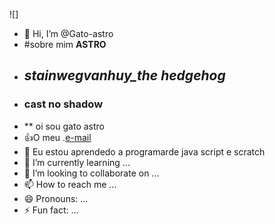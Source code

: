 ![] 
- 👋 Hi, I’m @Gato-astro
- #sobre mim **ASTRO**
- ## *stainwegvanhuy_the hedgehog*
- ### cast no shadow
- ** oi sou gato astro
- :+1:O meu .[e-mail](marmentini.maria@escola.pr.gov.br)
- 👀 Eu estou aprendedo a programarde java script e scratch
- 🌱 I’m currently learning ...
- 💞️ I’m looking to collaborate on ...
- 📫 How to reach me ...
- 😄 Pronouns: ...
- ⚡ Fun fact: ...

<!---
Gato-astro/Gato-astro is a ✨ special ✨ repository because its `README.md` (this file) appears on your GitHub profile.
You can click the Preview link to take a look at your changes.
--->

